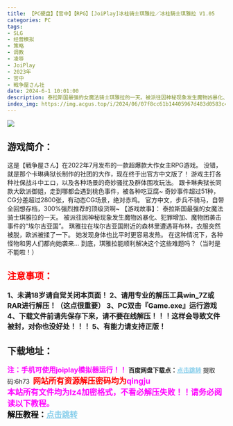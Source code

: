 ```yaml
---
title: 【PC硬盘】【官中】【RPG】[JoiPlay]冰柱骑士琪雅拉／冰柱騎士琪雅拉 V1.05
categories: PC
tags:
- SLG
- 经营模拟
- 策略
- 调教
- 凌辱
- JoiPlay
- 2023年
- 官中
- 戦争屋さん社
date: 2024-6-1 10:01:00
description: 泰拉斯国最强的女魔法骑士琪雅拉的一天。被派往因神秘现象发生魔物凶暴化、犯罪增加、魔物团袭击事件的“埃尔吉亚国”。琪雅拉在埃尔吉亚国附近的森林里遭遇哥布林，衣服突然被脱，欧派被揉了一下。她发现身体也比平时更容易发热。 在这种情况下，各种怪物和男人们都向她袭来…到底，琪雅拉能顺利解决这个这些难题吗？（当时是不能啦！）
index_img: https://img.acgus.top/i/2024/06/07f8cc61b14405967d483d0583c4868a.webp
---
```

![](https://img.acgus.top/i/2024/06/07f8cc61b14405967d483d0583c4868a.webp)
## 游戏简介：
这是【戦争屋さん】在2022年7月发布的一款超爆款大作女主RPG游戏。
没错，就是那个卡琳典狱长制作的社团的大作，现在终于出官方中文版了！
游戏主打各种社保战斗中エロ，以及各种场景的奇妙骚扰及群体围攻玩法。
跟卡琳典狱长同款大欧派御姐，走到哪都会遇到桃色事件，被各种吃豆腐~
奇妙事件超过51种，CG分差超过2800张，有动态CG场景，绝对赤鸡。
官方中文，步兵不骑马，自带全回想存档，300%强烈推荐的顶级货啊~
【游戏故事】：
泰拉斯国最强的女魔法骑士琪雅拉的一天。
被派往因神秘现象发生魔物凶暴化、犯罪增加、魔物团袭击事件的“埃尔吉亚国”。
琪雅拉在埃尔吉亚国附近的森林里遭遇哥布林，衣服突然被脱，欧派被揉了一下。
她发现身体也比平时更容易发热。 在这种情况下，各种怪物和男人们都向她袭来…
到底，琪雅拉能顺利解决这个这些难题吗？（当时是不能啦！）
<br>






## <font color=#FF0000 >注意事项：</font>
<font size=3><b>1、未满18岁请自觉关闭本页面！
2、请用专业的解压工具win_7Z或RAR进行解压！（这点很重要）
3、PC双击『Game.exe』运行游戏
4、下载文件前请先保存下来，请不要在线解压！！！这样会导致文件被封，对你也没好处！！！
5、有能力请支持正版！</b></font>

## 下载地址：
<font color=#FF00FF size=3>**注：手机可使用joiplay模拟器运行！！**</font>
<b>百度网盘下载点：</b><a href="https://pan.baidu.com/s/14HarKufFb5s9gd_djYHBfQ?pwd=6h73" style="color: #87CEEB;"><b>点击跳转</b></a> 提取码:6h73
<a style="padding: 0" href="https://post.qingju.org/AD/"><img style="max-width:100%" src="https://img.acgus.top/i/2024/07/478f689b8021d8d499ab43d21acf137a.gif" alt=""></a>
<b><font color=#FF0000 size=4>网站所有资源解压密码均为</b></font><b><font color=#FF00FF size=4>qingju</font><font color=#FF0000 ></font></b><br><b><font color=#FF00FF size=4>本站所有文件均为lz4加密格式，不看必解压失败！！请务必阅读以下教程。</b></font><br><b><font color=#000 size=4>解压教程：</b><a href="https://post.qingju.org/tutorial/000/" style="color: #87CEEB;"><b>点击跳转</b></a>